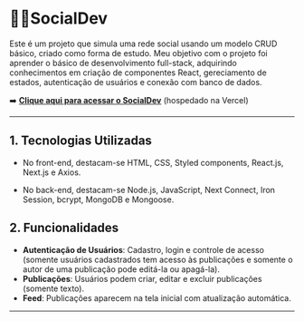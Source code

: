 # 👨‍💻SocialDev

Este é um projeto que simula uma rede social usando um modelo CRUD básico, criado como forma de estudo. Meu objetivo com o projeto foi aprender o básico de desenvolvimento full-stack, adquirindo conhecimentos em criação de componentes React, gereciamento de estados, autenticação de usuários e conexão com banco de dados.

➡️ **[Clique aqui para acessar o SocialDev](https://social-dev-three-navy.vercel.app/)** (hospedado na Vercel)

---

## 1. Tecnologias Utilizadas

* No front-end, destacam-se HTML, CSS, Styled components, React.js, Next.js e Axios.

* No back-end, destacam-se Node.js, JavaScript, Next Connect, Iron Session, bcrypt, MongoDB e Mongoose.

## 2. Funcionalidades

* **Autenticação de Usuários**: Cadastro, login e controle de acesso (somente usuários cadastrados tem acesso às publicações e somente o autor de uma publicação pode editá-la ou apagá-la).
* **Publicações**: Usuários podem criar, editar e excluir publicações (somente texto).
* **Feed**: Publicações aparecem na tela inicial com atualização automática.

---
